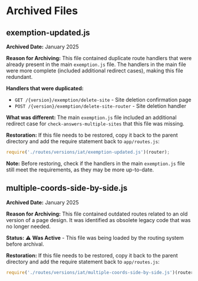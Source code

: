 # Archived Files

## exemption-updated.js

**Archived Date:** January 2025

**Reason for Archiving:**
This file contained duplicate route handlers that were already present in the main `exemption.js` file. The handlers in the main file were more complete (included additional redirect cases), making this file redundant.

**Handlers that were duplicated:**
- `GET /{version}/exemption/delete-site` - Site deletion confirmation page
- `POST /{version}/exemption/delete-site-router` - Site deletion handler

**What was different:**
The main `exemption.js` file included an additional redirect case for `check-answers-multiple-sites` that this file was missing.

**Restoration:**
If this file needs to be restored, copy it back to the parent directory and add the require statement back to `app/routes.js`:
```javascript
require('./routes/versions/iat/exemption-updated.js')(router);
```

**Note:** Before restoring, check if the handlers in the main `exemption.js` file still meet the requirements, as they may be more up-to-date.

## multiple-coords-side-by-side.js

**Archived Date:** January 2025

**Reason for Archiving:**
This file contained outdated routes related to an old version of a page design. It was identified as obsolete legacy code that was no longer needed.

**Status:** 
⚠️ **Was Active** - This file was being loaded by the routing system before archival.

**Restoration:**
If this file needs to be restored, copy it back to the parent directory and add the require statement back to `app/routes.js`:
```javascript
require('./routes/versions/iat/multiple-coords-side-by-side.js')(router);
``` 